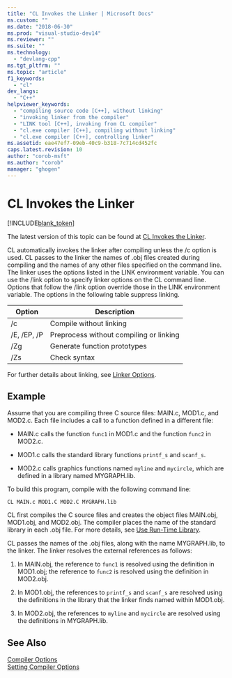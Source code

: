 ```yaml
---
title: "CL Invokes the Linker | Microsoft Docs"
ms.custom: ""
ms.date: "2018-06-30"
ms.prod: "visual-studio-dev14"
ms.reviewer: ""
ms.suite: ""
ms.technology: 
  - "devlang-cpp"
ms.tgt_pltfrm: ""
ms.topic: "article"
f1_keywords: 
  - "cl"
dev_langs: 
  - "C++"
helpviewer_keywords: 
  - "compiling source code [C++], without linking"
  - "invoking linker from the compiler"
  - "LINK tool [C++], invoking from CL compiler"
  - "cl.exe compiler [C++], compiling without linking"
  - "cl.exe compiler [C++], controlling linker"
ms.assetid: eae47ef7-09eb-40c9-b318-7c714cd452fc
caps.latest.revision: 10
author: "corob-msft"
ms.author: "corob"
manager: "ghogen"
---
```

# CL Invokes the Linker
[!INCLUDE[blank_token](../../includes/blank-token.md)]

The latest version of this topic can be found at [CL Invokes the Linker](https://docs.microsoft.com/cpp/build/reference/cl-invokes-the-linker).  
  
  
CL automatically invokes the linker after compiling unless the /c option is used. CL passes to the linker the names of .obj files created during compiling and the names of any other files specified on the command line. The linker uses the options listed in the LINK environment variable. You can use the /link option to specify linker options on the CL command line. Options that follow the /link option override those in the LINK environment variable. The options in the following table suppress linking.  
  
|Option|Description|  
|------------|-----------------|  
|/c|Compile without linking|  
|/E, /EP, /P|Preprocess without compiling or linking|  
|/Zg|Generate function prototypes|  
|/Zs|Check syntax|  
  
 For further details about linking, see [Linker Options](../../build/reference/linker-options.md).  
  
## Example  
 Assume that you are compiling three C source files: MAIN.c, MOD1.c, and MOD2.c. Each file includes a call to a function defined in a different file:  
  
-   MAIN.c calls the function `func1` in MOD1.c and the function `func2` in MOD2.c.  
  
-   MOD1.c calls the standard library functions `printf_s` and `scanf_s`.  
  
-   MOD2.c calls graphics functions named `myline` and `mycircle`, which are defined in a library named MYGRAPH.lib.  
  
 To build this program, compile with the following command line:  
  
```  
CL MAIN.c MOD1.C MOD2.C MYGRAPH.lib  
```  
  
 CL first compiles the C source files and creates the object files MAIN.obj, MOD1.obj, and MOD2.obj. The compiler places the name of the standard library in each .obj file. For more details, see [Use Run-Time Library](../../build/reference/md-mt-ld-use-run-time-library.md).  
  
 CL passes the names of the .obj files, along with the name MYGRAPH.lib, to the linker. The linker resolves the external references as follows:  
  
1.  In MAIN.obj, the reference to `func1` is resolved using the definition in MOD1.obj; the reference to `func2` is resolved using the definition in MOD2.obj.  
  
2.  In MOD1.obj, the references to `printf_s` and `scanf_s` are resolved using the definitions in the library that the linker finds named within MOD1.obj.  
  
3.  In MOD2.obj, the references to `myline` and `mycircle` are resolved using the definitions in MYGRAPH.lib.  
  
## See Also  
 [Compiler Options](../../build/reference/compiler-options.md)   
 [Setting Compiler Options](../../build/reference/setting-compiler-options.md)

